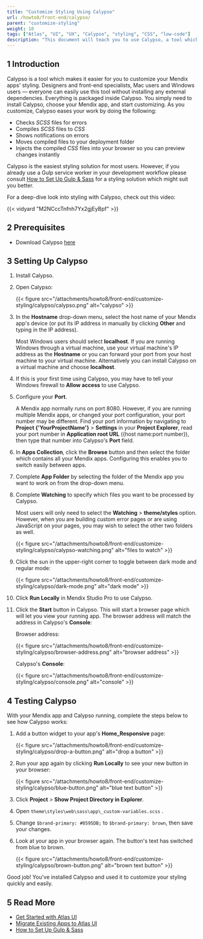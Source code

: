 ```yaml
---
title: "Customize Styling Using Calypso"
url: /howto8/front-end/calypso/
parent: "customize-styling"
weight: 10
tags: ["Atlas", "UI", "UX", "Calypso", "styling", "CSS", "low-code"]
description: "This document will teach you to use Calypso, a tool which improves the way you edit styling."
---
```


## 1 Introduction

Calypso is a tool which makes it easier for you to customize your Mendix apps' styling. Designers and front-end specialists, Mac users and Windows users — everyone can easily use this tool without installing any external dependencies. Everything is packaged inside Calypso. You simply need to install Calypso, choose your Mendix app, and start customizing. As you customize, Calypso eases your work by doing the following:

* Checks *SCSS* files for errors
* Compiles *SCSS* files to *CSS*
* Shows notifications on errors
* Moves compiled files to your deployment folder
* Injects the compiled *CSS* files into your browser so you can preview changes instantly 

Calypso is the easiest styling solution for most users. However, if you already use a Gulp service worker in your development workflow please consult [How to Set Up Gulp & Sass](/howto8/front-end/sass-eight/) for a styling solution which might suit you better.


For a deep-dive look into styling with Calypso, check out this video:

{{< vidyard "M2NCccTnfnh7Yx2gjEyBpf" >}}

## 2 Prerequisites

* Download Calypso [here](https://www.dropbox.com/sh/r1vx2kig86v5wa6/AABQC8MJfNi8Ff9skinrIf7Ea?dl=0)

## 3 Setting Up Calypso

1. Install Calypso.

2.  Open Calypso:

	{{< figure src="/attachments/howto8/front-end/customize-styling/calypso/calypso.png" alt="calypso" >}}

3. In the **Hostname** drop-down menu, select the host name of your Mendix app's device (or put its IP address in manually by clicking **Other** and typing in the IP address). 
	
	Most Windows users should select **localhost**. If you are running Windows through a virtual machine, use your virtual machine's IP address as the **Hostname** or you can forward your port from your host machine to your virtual machine. Alternatively you can install Calypso on a virtual machine and choose **localhost**.
	
4. If this is your first time using Calypso, you may have to tell your Windows firewall to **Allow access** to use Calypso.

5. Configure your **Port**. 

	A Mendix app normally runs on port 8080. However, if you are running multiple Mendix apps, or changed your port configuration, your port number may be different. Find your port information by navigating to **Project {'YourProjectName'}** > **Settings** in your **Project Explorer**, read your port number in **Application root URL** ({host name:port number}), then type that number into Calypso's **Port** field.

6. In **Apps Collection**, click the **Browse** button and then select the folder which contains all your Mendix apps. Configuring this enables you to switch easily between apps. 
7. Complete **App Folder** by selecting the folder of the Mendix app you want to work on from the drop-down menu.
8.  Complete **Watching** to specify which files you want to be processed by Calypso. 

	Most users will only need to select the **Watching** > **theme/styles** option. However, when you are building custom error pages or are using JavaScript on your pages, you may wish to select the other two folders as well.

	{{< figure src="/attachments/howto8/front-end/customize-styling/calypso/calypso-watching.png" alt="files to watch" >}}

9.  Click the sun in the upper-right corner to toggle between dark mode and regular mode:

	{{< figure src="/attachments/howto8/front-end/customize-styling/calypso/dark-mode.png" alt="dark mode" >}}

10. Click **Run Locally** in Mendix Studio Pro to use Calypso.

11. Click the **Start** button in Calypso. This will start a browser page which will let you view your running app. The browser address will match the address in Calypso's **Console**:

    Browser address:

    {{< figure src="/attachments/howto8/front-end/customize-styling/calypso/browser-address.png" alt="browser address" >}}

    Calypso's **Console**:

    {{< figure src="/attachments/howto8/front-end/customize-styling/calypso/console.png" alt="console" >}}

## 4 Testing Calypso

With your Mendix app and Calypso running, complete the steps below to see how Calypso works:

1.  Add a button widget to your app's **Home_Responsive** page: 

	{{< figure src="/attachments/howto8/front-end/customize-styling/calypso/drop-a-button.png" alt="drop a button" >}}
	
2.  Run your app again by clicking **Run Locally** to see your new button in your browser:
	
	{{< figure src="/attachments/howto8/front-end/customize-styling/calypso/blue-button.png" alt="blue text button" >}}

2. Click **Project** > **Show Project Directory in Explorer**.
3. Open `theme\styles\web\sass\app\_custom-variables.scss` .
4. Change `$brand-primary: #0595DB;` to `$brand-primary: brown`, then save your changes.
5.  Look at your app in your browser again. The button's text has switched from blue to brown.

	{{< figure src="/attachments/howto8/front-end/customize-styling/calypso/brown-button.png" alt="brown text button" >}}

Good job! You've installed Calypso and used it to customize your styling quickly and easily.

## 5 Read More

* [Get Started with Atlas UI](/howto8/front-end/get-started-with-atlasui/)
* [Migrate Existing Apps to Atlas UI](/howto8/front-end/migrate-existing-projects-to-atlasui/)
* [How to Set Up Gulp & Sass](/howto8/front-end/sass-eight/)
